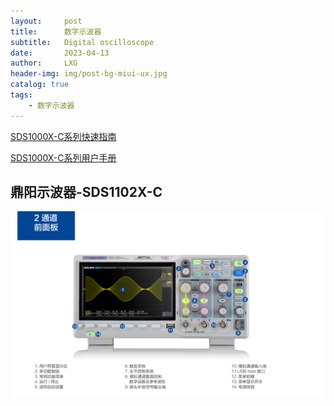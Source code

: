 ```yaml
---
layout:     post
title:      数字示波器
subtitle:   Digital oscilloscope
date:       2023-04-13
author:     LXG
header-img: img/post-bg-miui-ux.jpg
catalog: true
tags:
    - 数字示波器
---
```


[SDS1000X-C系列快速指南](https://www.siglent.com/upload_file/user/SDS1000X-C/SDS1000X-C_QuickStart_QS0101E-C03A.pdf)

[SDS1000X-C系列用户手册](https://www.siglent.com/u_file/download/22_11_18/SDS1000X-C_UserManul_UM0101E-C04A.pdf)

## 鼎阳示波器-SDS1102X-C

![sds1102x-c](/images/instrument/sds1102x-c.png)



